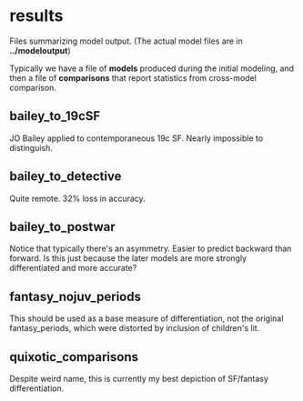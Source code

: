 results
=======

Files summarizing model output. (The actual model files are in **../modeloutput**)

Typically we have a file of **models** produced during the initial modeling, and then a file of **comparisons** that report statistics from cross-model comparison.

bailey_to_19cSF
---------------
JO Bailey applied to contemporaneous 19c SF. Nearly impossible to distinguish.

bailey_to_detective
-------------------
Quite remote. 32% loss in accuracy.

bailey_to_postwar
-----------------
Notice that typically there's an asymmetry. Easier to predict backward than forward. Is this just because the later models are more strongly differentiated and more accurate?

fantasy_nojuv_periods
---------------------
This should be used as a base measure of differentiation, not the original fantasy_periods, which were distorted by inclusion of children's lit.

quixotic_comparisons
--------------------
Despite weird name, this is currently my best depiction of SF/fantasy differentiation.